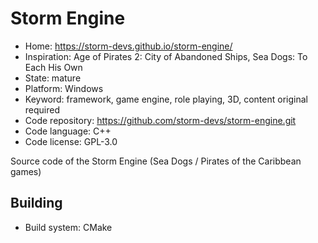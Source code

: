 # Storm Engine

- Home: https://storm-devs.github.io/storm-engine/
- Inspiration: Age of Pirates 2: City of Abandoned Ships, Sea Dogs: To Each His Own
- State: mature
- Platform: Windows
- Keyword: framework, game engine, role playing, 3D, content original required
- Code repository: https://github.com/storm-devs/storm-engine.git
- Code language: C++
- Code license: GPL-3.0

Source code of the Storm Engine (Sea Dogs / Pirates of the Caribbean games)

## Building

- Build system: CMake
